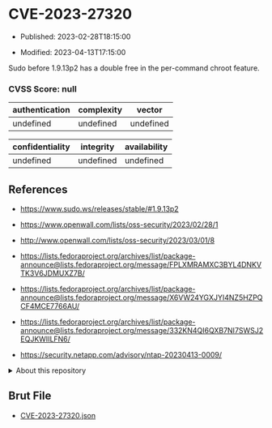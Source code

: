 # CVE-2023-27320

- Published: 2023-02-28T18:15:00

- Modified: 2023-04-13T17:15:00

Sudo before 1.9.13p2 has a double free in the per-command chroot feature.

### CVSS Score: **null**

| authentication | complexity | vector |
| --- | --- | --- |
| undefined | undefined | undefined |

| confidentiality | integrity | availability |
| --- | --- | --- |
| undefined | undefined | undefined |

## References

* https://www.sudo.ws/releases/stable/#1.9.13p2

* https://www.openwall.com/lists/oss-security/2023/02/28/1

* http://www.openwall.com/lists/oss-security/2023/03/01/8

* https://lists.fedoraproject.org/archives/list/package-announce@lists.fedoraproject.org/message/FPLXMRAMXC3BYL4DNKVTK3V6JDMUXZ7B/

* https://lists.fedoraproject.org/archives/list/package-announce@lists.fedoraproject.org/message/X6VW24YGXJYI4NZ5HZPQCF4MCE7766AU/

* https://lists.fedoraproject.org/archives/list/package-announce@lists.fedoraproject.org/message/332KN4QI6QXB7NI7SWSJ2EQJKWIILFN6/

* https://security.netapp.com/advisory/ntap-20230413-0009/

<details>
<summary>About this repository</summary> 

  This repository is part of the project [Live Hack CVE](https://github.com/Live-Hack-CVE). Main website can be found [www.live-hack.org](https://www.live-hack.org) 
  
  Made by [Sn0wAlice](https://github.com/Sn0wAlice) for the people that care about security and need to have a feed of the latest CVEs. Hope you enjoy it, don't forget to star the repo and follow me on [Twitter](https://twitter.com/Sn0wAlice) and [Github](https://github.com/Sn0wAlice). And that is my [personnal website](https://www.alice-snow.me/)

  - [Home Page](https://github.com/Live-Hack-CVE)
  - [Framework](https://github.com/Live-Hack-CVE/cve-framework)
  - [CVE database](https://github.com/Live-Hack-CVE/full_database)
  - [Changelog](https://github.com/Live-Hack-CVE/Changelog)
</details>

## Brut File

* [CVE-2023-27320.json](https://raw.githubusercontent.com/Live-Hack-CVE/full_database/main/cves/2023/CVE-2023-27320.json)

